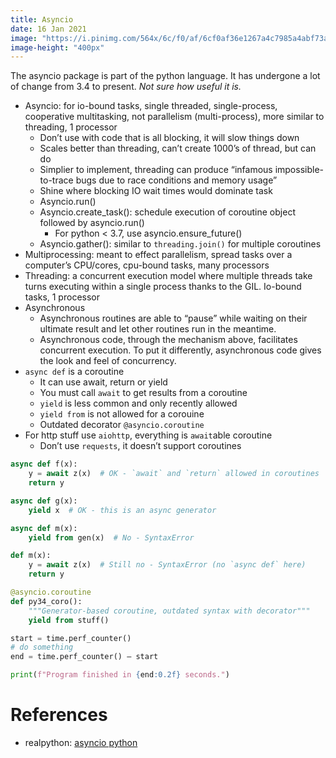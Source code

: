 ```yaml
---
title: Asyncio
date: 16 Jan 2021
image: "https://i.pinimg.com/564x/6c/f0/af/6cf0af36e1267a4c7985a4abf73a5d25.jpg"
image-height: "400px"
---
```


The asyncio package is part of the python language. It has undergone a lot of change from 3.4 to present. *Not sure how useful it is.*

- Asyncio: for io-bound tasks, single threaded, single-process, cooperative multitasking, not parallelism (multi-process), more similar to threading, 1 processor
    - Don’t use with code that is all blocking, it will slow things down
    - Scales better than threading, can’t create 1000’s of thread, but can do
    - Simplier to implement, threading can produce “infamous impossible-to-trace bugs due to race conditions and memory usage”
    - Shine where blocking IO wait times would dominate task
    - Asyncio.run()
    - Asyncio.create_task(): schedule execution of coroutine object followed by asyncio.run()
        - For python < 3.7, use asyncio.ensure_future()
    - Asyncio.gather(): similar to `threading.join()` for multiple coroutines
- Multiprocessing: meant to effect parallelism, spread tasks over a computer’s CPU/cores, cpu-bound tasks, many processors
- Threading: a concurrent execution model where multiple threads take turns executing within a single process thanks to the GIL. Io-bound tasks, 1 processor
- Asynchronous
    - Asynchronous routines are able to “pause” while waiting on their ultimate result and let other routines run in the meantime.
    - Asynchronous code, through the mechanism above, facilitates concurrent execution. To put it differently, asynchronous code gives the look and feel of concurrency.
- `async def` is a coroutine
    - It can use await, return or yield
    - You must call `await` to get results from a coroutine
    - `yield`  is less common and only recently allowed
    - `yield from` is not allowed for a corouine
    - Outdated decorator `@asyncio.coroutine`
- For http stuff use `aiohttp`, everything is `await`able coroutine
    - Don’t use `requests`, it doesn’t support coroutines

```python
async def f(x):
    y = await z(x)  # OK - `await` and `return` allowed in coroutines
    return y

async def g(x):
    yield x  # OK - this is an async generator

async def m(x):
    yield from gen(x)  # No - SyntaxError

def m(x):
    y = await z(x)  # Still no - SyntaxError (no `async def` here)
    return y

@asyncio.coroutine
def py34_coro():
    """Generator-based coroutine, outdated syntax with decorator"""
    yield from stuff()
```

```python
start = time.perf_counter()
# do something
end = time.perf_counter() – start

print(f"Program finished in {end:0.2f} seconds.")
```


# References

- realpython: [asyncio python](https://realpython.com/async-io-python/)
